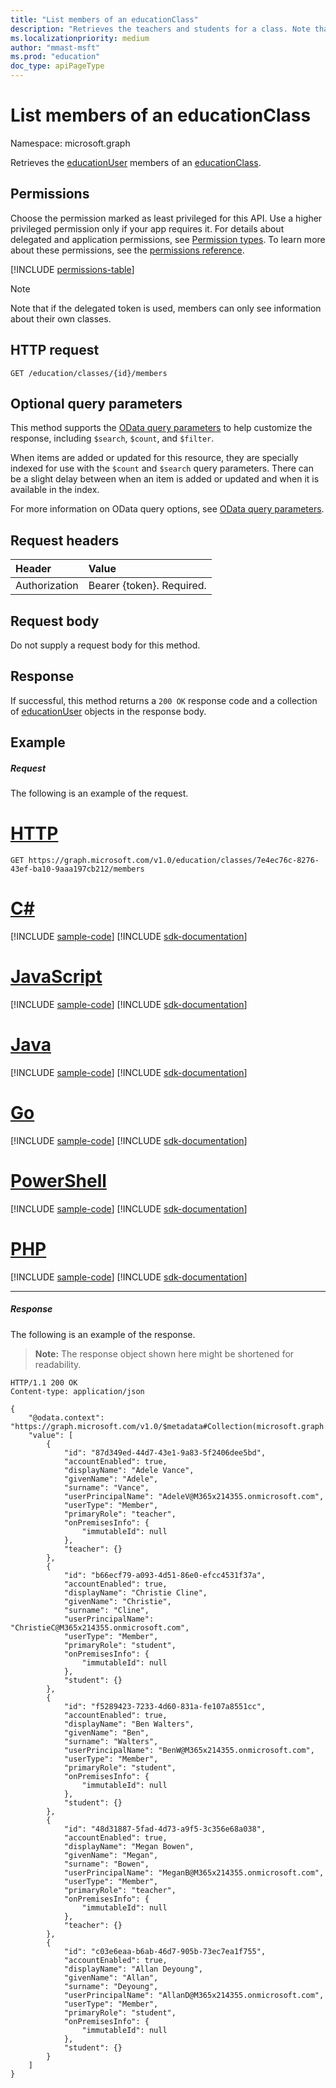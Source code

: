 ```yaml
---
title: "List members of an educationClass"
description: "Retrieves the teachers and students for a class. Note that if the delegated token is used, members can only be seen by other members of the class."
ms.localizationpriority: medium
author: "mmast-msft"
ms.prod: "education"
doc_type: apiPageType
---
```


# List members of an educationClass

Namespace: microsoft.graph

Retrieves the [educationUser](../resources/educationuser.md) members of an [educationClass](../resources/educationclass.md).

## Permissions
Choose the permission marked as least privileged for this API. Use a higher privileged permission only if your app requires it. For details about delegated and application permissions, see [Permission types](/graph/permissions-overview#permission-types). To learn more about these permissions, see the [permissions reference](/graph/permissions-reference).

<!-- { "blockType": "permissions", "name": "educationclass_list_members" } -->
[!INCLUDE [permissions-table](../includes/permissions/educationclass-list-members-permissions.md)]

> [!NOTE]
> Note that if the delegated token is used, members can only see information about their own classes.

## HTTP request
<!-- { "blockType": "ignored" } -->
```http
GET /education/classes/{id}/members
```

## Optional query parameters

This method supports the [OData query parameters](/graph/query-parameters) to help customize the response, including `$search`, `$count`, and `$filter`.

When items are added or updated for this resource, they are specially indexed for use with the `$count` and `$search` query parameters. There can be a slight delay between when an item is added or updated and when it is available in the index.

For more information on OData query options, see [OData query parameters](/graph/query-parameters).

## Request headers
| Header       | Value |
|:---------------|:--------|
| Authorization  | Bearer {token}. Required.  |

## Request body
Do not supply a request body for this method.
## Response
If successful, this method returns a `200 OK` response code and a collection of [educationUser](../resources/educationuser.md) objects in the response body.
## Example
##### Request
The following is an example of the request.

# [HTTP](#tab/http)
<!-- {
  "blockType": "request",
  "name": "get_educationclass_members"
}-->
```msgraph-interactive
GET https://graph.microsoft.com/v1.0/education/classes/7e4ec76c-8276-43ef-ba10-9aaa197cb212/members
```

# [C#](#tab/csharp)
[!INCLUDE [sample-code](../includes/snippets/csharp/get-educationclass-members-csharp-snippets.md)]
[!INCLUDE [sdk-documentation](../includes/snippets/snippets-sdk-documentation-link.md)]

# [JavaScript](#tab/javascript)
[!INCLUDE [sample-code](../includes/snippets/javascript/get-educationclass-members-javascript-snippets.md)]
[!INCLUDE [sdk-documentation](../includes/snippets/snippets-sdk-documentation-link.md)]

# [Java](#tab/java)
[!INCLUDE [sample-code](../includes/snippets/java/get-educationclass-members-java-snippets.md)]
[!INCLUDE [sdk-documentation](../includes/snippets/snippets-sdk-documentation-link.md)]

# [Go](#tab/go)
[!INCLUDE [sample-code](../includes/snippets/go/get-educationclass-members-go-snippets.md)]
[!INCLUDE [sdk-documentation](../includes/snippets/snippets-sdk-documentation-link.md)]

# [PowerShell](#tab/powershell)
[!INCLUDE [sample-code](../includes/snippets/powershell/get-educationclass-members-powershell-snippets.md)]
[!INCLUDE [sdk-documentation](../includes/snippets/snippets-sdk-documentation-link.md)]

# [PHP](#tab/php)
[!INCLUDE [sample-code](../includes/snippets/php/get-educationclass-members-php-snippets.md)]
[!INCLUDE [sdk-documentation](../includes/snippets/snippets-sdk-documentation-link.md)]

---

##### Response
The following is an example of the response. 

>**Note:** The response object shown here might be shortened for readability.

<!-- {
  "blockType": "response",
  "truncated": true,
  "@odata.type": "microsoft.graph.educationUser",
  "isCollection": true
} -->
```http
HTTP/1.1 200 OK
Content-type: application/json

{
    "@odata.context": "https://graph.microsoft.com/v1.0/$metadata#Collection(microsoft.graph.educationUser)",
    "value": [
        {
            "id": "87d349ed-44d7-43e1-9a83-5f2406dee5bd",
            "accountEnabled": true,
            "displayName": "Adele Vance",
            "givenName": "Adele",
            "surname": "Vance",
            "userPrincipalName": "AdeleV@M365x214355.onmicrosoft.com",
            "userType": "Member",
            "primaryRole": "teacher",
            "onPremisesInfo": {
                "immutableId": null
            },
            "teacher": {}
        },
        {
            "id": "b66ecf79-a093-4d51-86e0-efcc4531f37a",
            "accountEnabled": true,
            "displayName": "Christie Cline",
            "givenName": "Christie",
            "surname": "Cline",
            "userPrincipalName": "ChristieC@M365x214355.onmicrosoft.com",
            "userType": "Member",
            "primaryRole": "student",
            "onPremisesInfo": {
                "immutableId": null
            },
            "student": {}
        },
        {
            "id": "f5289423-7233-4d60-831a-fe107a8551cc",
            "accountEnabled": true,
            "displayName": "Ben Walters",
            "givenName": "Ben",
            "surname": "Walters",
            "userPrincipalName": "BenW@M365x214355.onmicrosoft.com",
            "userType": "Member",
            "primaryRole": "student",
            "onPremisesInfo": {
                "immutableId": null
            },
            "student": {}
        },
        {
            "id": "48d31887-5fad-4d73-a9f5-3c356e68a038",
            "accountEnabled": true,
            "displayName": "Megan Bowen",
            "givenName": "Megan",
            "surname": "Bowen",
            "userPrincipalName": "MeganB@M365x214355.onmicrosoft.com",
            "userType": "Member",
            "primaryRole": "teacher",
            "onPremisesInfo": {
                "immutableId": null
            },
            "teacher": {}
        },
        {
            "id": "c03e6eaa-b6ab-46d7-905b-73ec7ea1f755",
            "accountEnabled": true,
            "displayName": "Allan Deyoung",
            "givenName": "Allan",
            "surname": "Deyoung",
            "userPrincipalName": "AllanD@M365x214355.onmicrosoft.com",
            "userType": "Member",
            "primaryRole": "student",
            "onPremisesInfo": {
                "immutableId": null
            },
            "student": {}
        }
    ]
}
```

<!-- uuid: 8fcb5dbc-d5aa-4681-8e31-b001d5168d79
2015-10-25 14:57:30 UTC -->
<!-- {
  "type": "#page.annotation",
  "description": "List members",
  "keywords": "",
  "section": "documentation",
  "tocPath": "",
  "suppressions": [
  ]
}-->
